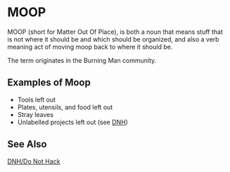 <!-- TITLE: Moop -->
<!-- SUBTITLE: A quick summary of Moop -->

# MOOP

MOOP (short for Matter Out Of Place), is both a noun that means stuff that is not where it should be and which should be organized, and also a verb meaning act of moving moop back to where it should be.

The term originates in the Burning Man community.

## Examples of Moop

- Tools left out
- Plates, utensils, and food left out
- Stray leaves
- Unlabelled projects left out (see [DNH](DNH))

## See Also

[DNH/Do Not Hack](DNH)